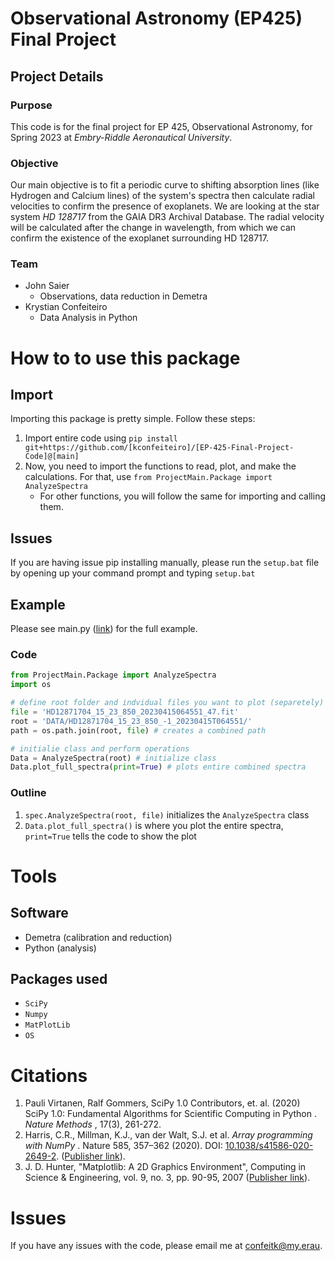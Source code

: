 # Observational Astronomy (EP425) Final Project

## Project Details

### Purpose

This code is for the final project for EP 425, Observational Astronomy, for Spring 2023 at *Embry-Riddle Aeronautical University*.

### Objective

Our main objective is to fit a periodic curve to shifting absorption lines (like Hydrogen and Calcium lines) of the system's spectra then calculate radial velocities to confirm the presence of exoplanets. We are looking at the star system *HD 128717* from the GAIA DR3 Archival Database. The radial velocity will be calculated after the change in wavelength, from which we can confirm the existence of the exoplanet surrounding HD 128717.

### Team

* John Saier
  * Observations, data reduction in Demetra
* Krystian Confeiteiro
  * Data Analysis in Python

# How to to use this package

## Import

Importing this package is pretty simple. Follow these steps:

1. Import entire code using `pip install git+https://github.com/[kconfeiteiro]/[EP-425-Final-Project-Code]@[main]`
2. Now, you need to import the functions to read, plot, and make the calculations. For that, use `from ProjectMain.Package import AnalyzeSpectra`
   * For other functions, you will follow the same for importing and calling them.

## Issues

If you are having issue pip installing manually, please run the `setup.bat` file by opening up your command prompt and typing `setup.bat`

## Example

Please see main.py ([link](https://github.com/kconfeiteiro/EP-425-Final-Project-Code/blob/main/main.py)) for the full example.

### Code

```python
from ProjectMain.Package import AnalyzeSpectra
import os

# define root folder and indvidual files you want to plot (separetely)
file = 'HD12871704_15_23_850_20230415064551_47.fit'
root = 'DATA/HD12871704_15_23_850_-1_20230415T064551/'
path = os.path.join(root, file) # creates a combined path

# initialie class and perform operations
Data = AnalyzeSpectra(root) # initialize class
Data.plot_full_spectra(print=True) # plots entire combined spectra
```

### Outline

1. `spec.AnalyzeSpectra(root, file)` initializes the `AnalyzeSpectra` class
2. `Data.plot_full_spectra()` is where you plot the entire spectra, `print=True` tells the code to show the plot

# Tools

## Software

* Demetra (calibration and reduction)
* Python (analysis)

## Packages used

* `SciPy`
* `Numpy`
* `MatPlotLib`
* `OS`

# Citations

1. Pauli Virtanen, Ralf Gommers, SciPy 1.0 Contributors, et. al. (2020)  SciPy 1.0: Fundamental Algorithms for Scientific Computing in Python .  *Nature Methods* , 17(3), 261-272.
2. Harris, C.R., Millman, K.J., van der Walt, S.J. et al.  *Array programming with NumPy* . Nature 585, 357–362 (2020). DOI: [10.1038/s41586-020-2649-2](https://doi.org/10.1038/s41586-020-2649-2). ([Publisher link](https://www.nature.com/articles/s41586-020-2649-2)).
3. J. D. Hunter, "Matplotlib: A 2D Graphics Environment", Computing in Science & Engineering, vol. 9, no. 3, pp. 90-95, 2007 ([Publisher link](https://doi.org/10.1109/MCSE.2007.55)).

# Issues

If you have any issues with the code, please email me at [confeitk@my.erau](mailto:confeitk@my.erau.edu).

